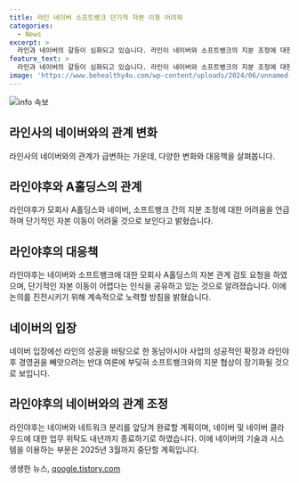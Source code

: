 ```yaml
---
title: 라인 네이버 소프트뱅크 단기적 자본 이동 어려워
categories:
  - News
excerpt: >
  라인과 네이버의 갈등이 심화되고 있습니다. 라인이 네이버와 소프트뱅크의 지분 조정에 대한 어려움을 밝히면서 협상이 어렵다는 상황이 됐는데, 이로 인해 일본 정부의 압박도 높아지고 있습니다. 네이버는 라인의 성공을 바탕으로 동남아시아 사업을 확장하는 추세에 있는데, 이번 갈등으로 인해 일본에서의 사업이 어려워질 것으로 보입니다. 이에 따라 라인은 네이버와 네트워크 분리 및 업무 위탁 종료를 앞당기고 있는데, 갈등이 해소되지 않으면 더 많은 영향을 미치게 될 것으로 보입니다.
feature_text: >
  라인과 네이버의 갈등이 심화되고 있습니다. 라인이 네이버와 소프트뱅크의 지분 조정에 대한 어려움을 밝히면서 협상이 어렵다는 상황이 됐는데, 이로 인해 일본 정부의 압박도 높아지고 있습니다. 네이버는 라인의 성공을 바탕으로 동남아시아 사업을 확장하는 추세에 있는데, 이번 갈등으로 인해 일본에서의 사업이 어려워질 것으로 보입니다. 이에 따라 라인은 네이버와 네트워크 분리 및 업무 위탁 종료를 앞당기고 있는데, 갈등이 해소되지 않으면 더 많은 영향을 미치게 될 것으로 보입니다.
image: 'https://www.behealthy4u.com/wp-content/uploads/2024/06/unnamed-file.png'
---
```


<p><img src="https://www.behealthy4u.com/wp-content/uploads/2024/06/unnamed-file.png" alt="info 속보" /></p>

<h2 data-ke-size="size26">라인사의 네이버와의 관계 변화</h2>

<p data-ke-size="size16">라인사의 네이버와의 관계가 급변하는 가운데, 다양한 변화와 대응책을 살펴봅니다.</p>

<h2 data-ke-size="size24">라인야후와 A홀딩스의 관계</h2>

<p data-ke-size="size16">라인야후가 모회사 A홀딩스와 네이버, 소프트뱅크 간의 지분 조정에 대한 어려움을 언급하며 단기적인 자본 이동이 어려울 것으로 보인다고 밝혔습니다.</p>

<h2 data-ke-size="size24">라인야후의 대응책</h2>

<p data-ke-size="size16">라인야후는 네이버와 소프트뱅크에 대한 모회사 A홀딩스의 자본 관계 검토 요청을 하였으며, 단기적인 자본 이동이 어렵다는 인식을 공유하고 있는 것으로 알려졌습니다. 이에 논의를 진전시키기 위해 계속적으로 노력할 방침을 밝혔습니다.</p>

<h2 data-ke-size="size24">네이버의 입장</h2>

<p data-ke-size="size16">네이버 입장에선 라인의 성공을 바탕으로 한 동남아시아 사업의 성공적인 확장과 라인야후 경영권을 빼앗으려는 반대 여론에 부딪혀 소프트뱅크와의 지분 협상이 장기화될 것으로 보입니다.</p>

<h2 data-ke-size="size24">라인야후의 네이버와의 관계 조정</h2>

<p data-ke-size="size16">라인야후는 네이버와 네트워크 분리를 앞당겨 완료할 계획이며, 네이버 및 네이버 클라우드에 대한 업무 위탁도 내년까지 종료하기로 하였습니다. 이에 네이버의 기술과 시스템을 이용하는 부문은 2025년 3월까지 중단할 계획입니다.</p>
생생한 뉴스, <a href="https://qoogle.tistory.com" rel="dofollow">qoogle.tistory.com</a>


